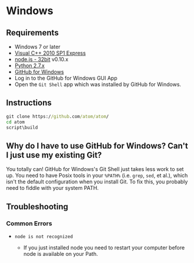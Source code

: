 # Windows

## Requirements

  * Windows 7 or later
  * [Visual C++ 2010 SP1 Express](http://www.visualstudio.com/en-us/downloads/download-visual-studio-vs#DownloadFamilies_4)
  * [node.js - 32bit](http://nodejs.org/download/) v0.10.x
  * [Python 2.7.x](http://www.python.org/download/)
  * [GitHub for Windows](http://windows.github.com/)
  * Log in to the GitHub for Windows GUI App
  * Open the `Git Shell` app which was installed by GitHub for Windows.

## Instructions

  ```bat
  git clone https://github.com/atom/atom/
  cd atom
  script\build
  ```

## Why do I have to use GitHub for Windows? Can't I just use my existing Git?

You totally can! GitHub for Windows's Git Shell just takes less work to set up.
You need to have Posix tools in your `%PATH%` (i.e. `grep`, `sed`, et al.),
which isn't the default configuration when you install Git. To fix this, you
probably need to fiddle with your system PATH.

## Troubleshooting

### Common Errors
* `node is not recognized`

  * If you just installed node you need to restart your computer before node is
  available on your Path.
